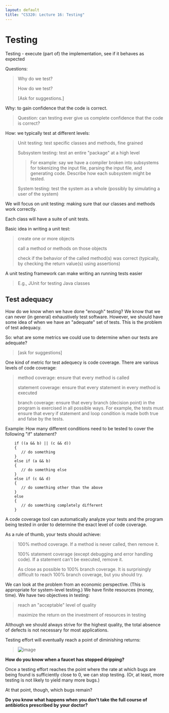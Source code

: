 ```yaml
---
layout: default
title: "CS320: Lecture 16: Testing"
---
```


Testing
=======

Testing - execute (part of) the implementation, see if it behaves as expected

Questions:

> Why do we test?
>
> How do we test?
>
> [Ask for suggestions.]

Why: to gain confidence that the code is correct.

> Question: can testing ever give us complete confidence that the code is correct?

How: we typically test at different levels:

> Unit testing: test specific classes and methods, fine grained
>
> Subsystem testing: test an entire "package" at a high level
>
> > For example: say we have a compiler broken into subsystems for tokenizing the input file, parsing the input file, and generating code. Describe how each subsystem might be tested.
>
> System testing: test the system as a whole (possibly by simulating a user of the system)

We will focus on unit testing: making sure that our classes and methods work correctly.

Each class will have a suite of unit tests.

Basic idea in writing a unit test:

> create one or more objects
>
> call a method or methods on those objects
>
> check if the behavior of the called method(s) was correct (typically, by checking the return value(s) using assertions)

A unit testing framework can make writing an running tests easier

> E.g., JUnit for testing Java classes

Test adequacy
-------------

How do we know when we have done "enough" testing? We know that we can never (in general) exhaustively test software. However, we should have some idea of when we have an "adequate" set of tests. This is the problem of test adequacy.

So: what are some metrics we could use to determine when our tests are adequate?

> [ask for suggestions]

One kind of metric for test adequecy is code coverage. There are various levels of code coverage:

> method coverage: ensure that every method is called
>
> statement coverage: ensure that every statement in every method is executed
>
> branch coverage: ensure that every branch (decision point) in the program is exercised in all possible ways. For example, the tests must ensure that every if statement and loop condition is made both true and false by the tests.

Example: How many different conditions need to be tested to cover the following "if" statement?

		if ((a && b) || (c && d))
		{
		   // do something
		}
		else if (a && b)
		{
		   // do something else
		}
		else if (c && d)
		{
		   // do something other than the above
		}
		else
		{
		   // do something completely different
		}

A code coverage tool can automatically analyze your tests and the program being tested in order to determine the exact level of code coverage.

As a rule of thumb, your tests should achieve:

> 100% method coverage. If a method is never called, then remove it.
>
> 100% statement coverage (except debugging and error handling code). If a statement can't be executed, remove it.
>
> As close as possible to 100% branch coverage. It is surprisingly difficult to reach 100% branch coverage, but you should try.

We can look at the problem from an economic perspective. (This is appropriate for system-level testing.) We have finite resources (money, time). We have two objectives in testing:

> reach an "acceptable" level of quality
>
> maximize the return on the investment of resources in testing

Although we should always strive for the highest quality, the total absence of defects is not necessary for most applications.

Testing effort will eventually reach a point of diminishing returns:

> ![image](figures/testingEffort.png)

**How do you know when a faucet has stopped dripping?**

Once a testing effort reaches the point where the rate at which bugs are being found is sufficiently close to 0, we can stop testing. (Or, at least, more testing is not likely to yield many more bugs.)

At that point, though, which bugs remain?

**Do you know what happens when you don't take the full course of antibiotics prescribed by your doctor?**
